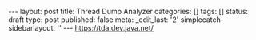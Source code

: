 --- layout: post title: Thread Dump Analyzer categories: \[\] tags: \[\] status: draft type: post published: false meta: \_edit\_last: \'2\' simplecatch-sidebarlayout: \'\' --- https://tda.dev.java.net/ 
